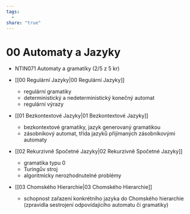 ```yaml
---
tags:
  - 
share: "true"
---
```


# 00 Automaty a Jazyky

- NTIN071 Automaty a gramatiky (2/5 z 5 kr)

- [[00 Regulární Jazyky|00 Regulární Jazyky]]
	- regulární gramatiky
	- deterministický a nedeterministický konečný automat
	- regulární výrazy
- [[01 Bezkontextové Jazyky|01 Bezkontextové Jazyky]]
	- bezkontextové gramatiky, jazyk generovaný gramatikou
	- zásobníkový automat, třída jazyků přijímaných zásobníkovými automaty
- [[02 Rekurzivně Spočetné Jazyky|02 Rekurzivně Spočetné Jazyky]]
	- gramatika typu 0
	- Turingův stroj
	- algoritmicky nerozhodnutelné problémy
- [[03 Chomského Hierarchie|03 Chomského Hierarchie]]
	- schopnost zařazení konkrétního jazyka do Chomského hierarchie (zpravidla sestrojení odpovídajícího automatu či gramatiky)